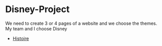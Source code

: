 # Disney-Project
We need to create 3 or 4 pages of a website and we choose the themes. My team and I choose Disney

* [Histoire](https://malou64.github.io/Disney-Project/histoire/)
